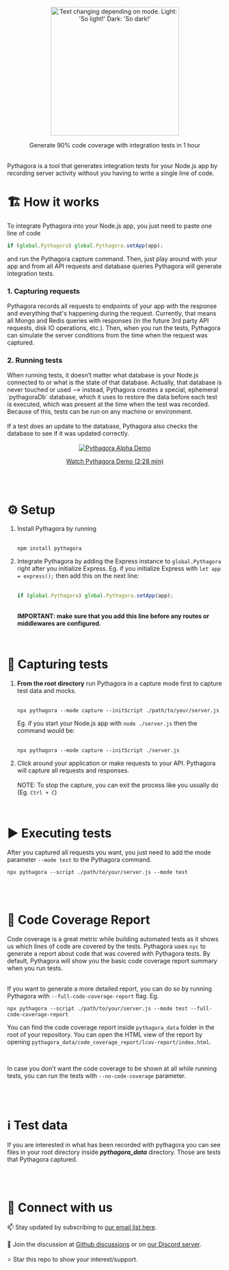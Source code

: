 <p align=center>
  <picture>
    <source media="(prefers-color-scheme: dark)" srcset="https://user-images.githubusercontent.com/10895136/217571898-14e94ea7-75a5-4a50-a7dc-486e10a8b462.png">
    <img height="300px" alt="Text changing depending on mode. Light: 'So light!' Dark: 'So dark!'" src="https://user-images.githubusercontent.com/10895136/217490853-013a21d3-e4a2-4c1d-a38c-e3c835788592.png">
  </picture>
</p>
<p align=center>
  Generate 90% code coverage with integration tests in 1 hour
</p>
<br>
Pythagora is a tool that generates integration tests for your Node.js app by recording server activity without you having to write a single line of code.



<h1>🏗️ How it works</h1>

To integrate Pythagora into your Node.js app, you just need to paste one line of code
```javascript
if (global.Pythagora) global.Pythagora.setApp(app);
```
and run the Pythagora capture command. Then, just play around with your app and from all API requests and database queries Pythagora will generate integration tests.

<h3>1. Capturing requests</h3>
Pythagora records all requests to endpoints of your app with the response and everything that's happening during the request. Currently, that means all Mongo and Redis queries with responses (in the future 3rd party API requests, disk IO operations, etc.). Then, when you run the tests, Pythagora can simulate the server conditions from the time when the request was captured.
<h3>2. Running tests</h3>
When running tests, it doesn’t matter what database is your Node.js connected to or what is the state of that database. Actually, that database is never touched or used —> instead, Pythagora creates a special, ephemeral `pythagoraDb` database, which it uses to restore the data before each test is executed, which was present at the time when the test was recorded. Because of this, tests can be run on any machine or environment.
<br>
<br>
If a test does an update to the database, Pythagora also checks the database to see if it was updated correctly.
<br>
<br>
<div align="center">
  <a href="https://www.youtube.com/watch?v=Be9ed-JHuQg"><img src="https://user-images.githubusercontent.com/10895136/217778681-bce3186f-c92d-4861-94cd-ad8bad29a2ff.gif" alt="Pythagora Alpha Demo"></a>
</div>
<p align=center>
  <a target="_blank" href="https://www.youtube.com/watch?v=Be9ed-JHuQg">Watch Pythagora Demo (2:28 min)</a>
</p>
<br>
<br>
<h1>⚙️ Setup</h1>

1. Install Pythagora by running
   <br><br>
   ```
   npm install pythagora
   ```
2. Integrate Pythagora by adding the Express instance to `global.Pythagora` right after you initialize Express. Eg. if you initialize Express with `let app = express();` then add this on the next line:
   <br><br>
    ```javascript
    if (global.Pythagora) global.Pythagora.setApp(app);
   ```
   <br>
   <b>IMPORTANT: make sure that you add this line before any routes or middlewares are configured.</b>
<br>
<h1>🎥 Capturing tests</h1>

1. <b>From the root directory</b> run Pythagora in a capture mode first to capture test data and mocks.
   <br><br>
      ```
      npx pythagora --mode capture --initScript ./path/to/your/server.js
      ```
   Eg. if you start your Node.js app with `node ./server.js` then the command would be:
   <br><br>
      ```
      npx pythagora --mode capture --initScript ./server.js
      ```
2. Click around your application or make requests to your API. Pythagora will capture all requests and responses.
   <br><br>
NOTE: To stop the capture, you can exit the process like you usually do (Eg. `Ctrl + C`)   
<br>
<h1>▶️ Executing tests</h1>

After you captured all requests you want, you just need to add the mode parameter `--mode test` to the Pythagora command.
<br>
   ```
   npx pythagora --script ./path/to/your/server.js --mode test
   ```   

<br><br>
<h1>📝 Code Coverage Report</h1>

Code coverage is a great metric while building automated tests as it shows us which lines of code are covered by the tests. Pythagora uses `nyc` to generate a report about code that was covered with Pythagora tests. By default, Pythagora will show you the basic code coverage report summary when you run tests.
<br>
<br>

If you want to generate a more detailed report, you can do so by running Pythagora with `--full-code-coverage-report` flag. Eg.
   ```
   npx pythagora --script ./path/to/your/server.js --mode test --full-code-coverage-report
   ```
You can find the code coverage report inside `pythagora_data` folder in the root of your repository. You can open the HTML view of the report by opening `pythagora_data/code_coverage_report/lcov-report/index.html`.

<br>

In case you don't want the code coverage to be shown at all while running tests, you can run the tests with `--no-code-coverage` parameter.

<br><br>
<h1>ℹ️ Test data</h1>
If you are interested in what has been recorded with pythagora
you can see files in your root directory inside <strong><i>pythagora_data</i></strong> directory.
Those are tests that Pythagora captured.



<br><br>
<h1>🔗 Connect with us</h1>
📫 Stay updated by subscribing to <a href="http://eepurl.com/ikg_nT" target="_blank">our email list here</a>.
<br><br>
💬 Join the discussion at <a href="https://github.com/Pythagora-io/pythagora/discussions" target="_blank">Github discussions</a> or on <a href="https://discord.gg/9ykSuFGq" target="_blank">our Discord server</a>.
<br><br>
⭐ Star this repo to show your interest/support.
<br><br>

